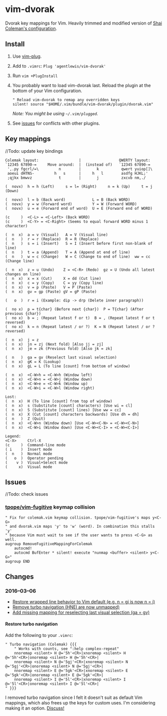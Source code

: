 vim-dvorak
===========

Dvorak key mappings for Vim. Heavily trimmed and modified version of [Shai Coleman's configuration](http://colemak.com/pub/vim/colemak.vim).

Install
-------

1. Use [vim-plug](https://github.com/junegunn/vim-plug).
2. Add to `.vimrc`: `Plug 'agentlewis/vim-dvorak'`
3. Run `vim +PlugInstall`
4. You probably want to load vim-dvorak last. Reload the plugin at the bottom of your Vim configuration.

    ```
    " Reload vim-dvorak to remap any overridden keys
    silent! source "$HOME/.vim/bundle/vim-dvorak/plugin/dvorak.vim"
    ```

    *Note: You might be using `~/.vim/plugged`.*

5. See [issues](#issues) for conflicts with other plugins.

Key mappings
------------

//Todo: update key bindings

```
Colemak layout:                  |                 QWERTY layout:
`12345 67890-=     Move around:  |  (instead of)   `12345 67890-=
 ',.py fgcrl/=\         n        |       k          qwert yuiop[]\
 aoeui dHTNS-         h   s      |     h   l        asdfg HJKL;'
 ;qjkx bmwvz            t        |       j          zxcvb nm,./

(  novx)  h = h (Left)     s = l= (Right)     n = k (Up)     t = j (Down)

(  novx)  l = b (Back word)            L = B (Back WORD)
(  novx)  y = w (Forward word)         Y = W (Forward WORD)
(  novx)  u = e (Forward end of word)  U = E (Forward end of WORD)

(c     )  <C-L> = <C-Left> (Back WORD)
(c     )  <C-Y> = <C-Right> (Seems to equal forward WORD minus 1 character)

(  n  x)  a = v (Visual)   A = V (Visual line)
(  n   )  r = r (Replace)  R = R (Replace)
(  n   )  s = i (Insert)   S = I (Insert before first non-blank of line)
(  n   )  t = a (Append)   T = A (Append at end of line)
(  n   )  w = c (Change)   W = C (Change to end of line)  ww = cc (Change line)

(  n  x)  z = u (Undo)    Z = <C-R> (Redo)  gz = U (Undo all latest changes on line)
(  n  x)  x = x (Cut)     X = dd (Cut line)
(  n  x)  c = y (Copy)    C = yy (Copy line)
(  n  x)  v = p (Paste)   V = P (Paste)
(  n  x)  gv = gp (Paste) gV = gP (Paste)

(   o  )  r = i (Example: dip -> drp (Delete inner paragraph))

(  no x)  p = t{char} (Before next {char})  P = T{char} (After previous {char})
(  no x)  b = ; (Repeat latest f or t)  B = , (Repeat latest f or t reversed)
(  no x)  k = n (Repeat latest / or ?)  K = N (Repeat latest / or ? reversed)

(  n  x)  j = z
(  n  x)  jn = zj (Next fold) [Also jj = zj]
(  n  x)  je = zk (Previous fold) [Also jk = zk]

(  n   )  ga = gv (Reselect last visual selection)
(  n  x)  gK = K (Lookup)
(  n  x)  gL = L (To line [count] from bottom of window)

(  n  x)  <C-W>h = <C-W>h (Window left)
(  n  x)  <C-W>n = <C-W>j (Window down)
(  n  x)  <C-W>e = <C-W>k (Window up)
(  n  x)  <C-W>i = <C-W>l (Window right)

Lost:
(  n  x)  H (To line [count] from top of window)
(  n  x)  s (Substitute [count] characters) [Use wi = cl]
(  n  x)  S (Substitute [count] lines) [Use ww = cc]
(  n  x)  X (Cut [count] characters backwards) [Use dh = dh]
(  n   )  Z (Quit)
(  n  x)  <C-W>n (Window down) [Use <C-W><C-N> = <C-W><C-N>]
(  n  x)  <C-W>i (Window down) [Use <C-W><C-I> = <C-W><C-I>]

Legend:
<C-X>     Ctrl-X
(c     )  Command-line mode
( i    )  Insert mode
(  n   )  Normal mode
(   o  )  Operator pending
(    v )  Visual+Select mode
(     x)  Visual mode
```

Issues
------

//Todo: check issues

### [tpope/vim-fugitive](https://github.com/tpope/vim-fugitive) keymap collision

    " Fix for colemak.vim keymap collision. tpope/vim-fugitive's maps y<C-G>
    " and dvorak.vim maps 'y' to 'w' (word). In combination this stalls 'y'
    " because Vim must wait to see if the user wants to press <C-G> as well.
    augroup RemoveFugitiveMappingForColemak
        autocmd!
        autocmd BufEnter * silent! execute "nunmap <buffer> <silent> y<C-G>"
    augroup END

Changes
-------

### 2016–03–06

- [Restore wrapped line behavior to Vim default (e.g. n = gj is now n = j)](https://github.com/jooize/vim-dvorak/commit/6882195551f1025e72f352811ea7b331bc73b32e)
- [Remove turbo navigation (HNEI are now unmapped)](https://github.com/jooize/vim-dvorak/commit/c057ed04075cab3f0a67c0fdc30c9d2f35621eff)
- [Add missing mapping for reselecting last visual selection (ga = gv)](https://github.com/jooize/vim-dvorak/commit/5167bbf4c411fd765833c97bfc078bed53cc995e)

#### Restore turbo navigation

Add the following to your `.vimrc`:

```
" Turbo navigation (Colemak) {{{
    " Works with counts, see ":help complex-repeat"
    nnoremap <silent> H @='5h'<CR>|xnoremap <silent> H @='5h'<CR>|onoremap <silent> H @='5h'<CR>|
    nnoremap <silent> N @='5gj'<CR>|xnoremap <silent> N @='5gj'<CR>|onoremap <silent> N @='5gj'<CR>|
    nnoremap <silent> E @='5gk'<CR>|xnoremap <silent> E @='5gk'<CR>|onoremap <silent> E @='5gk'<CR>|
    nnoremap <silent> I @='5l'<CR>|xnoremap <silent> I @='5l'<CR>|onoremap <silent> I @='5l'<CR>|
" }}}
```

I removed turbo navigation since I felt it doesn't suit as default Vim mappings, which also frees up the keys for custom uses. I'm considering making it an option. [Discuss!](https://github.com/jooize/vim-dvorak/issues/4)
